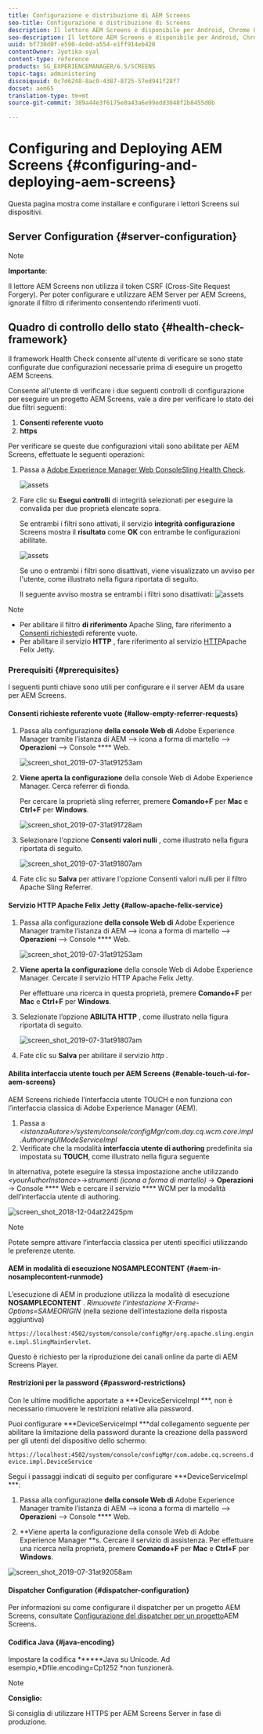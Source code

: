 ```yaml
---
title: Configurazione e distribuzione di AEM Screens
seo-title: Configurazione e distribuzione di Screens
description: Il lettore AEM Screens è disponibile per Android, Chrome OS, iOS e Windows. Questa pagina descrive la configurazione e l’implementazione di AEM Screens e riassume le linee guida per la selezione di h/w per il dispositivo di riproduzione.
seo-description: Il lettore AEM Screens è disponibile per Android, Chrome OS, iOS e Windows. Questa pagina descrive la configurazione e l’implementazione di AEM Screens e riassume le linee guida per la selezione di h/w per il dispositivo di riproduzione.
uuid: bf730d0f-e590-4c0d-a554-e1ff914eb420
contentOwner: Jyotika syal
content-type: reference
products: SG_EXPERIENCEMANAGER/6.5/SCREENS
topic-tags: administering
discoiquuid: 0c7d6248-8ac0-4387-8725-57ed941f28f7
docset: aem65
translation-type: tm+mt
source-git-commit: 389a44e3f6175e0a43a6e99edd3048f2b8455d0b

---
```



# Configuring and Deploying AEM Screens {#configuring-and-deploying-aem-screens}

Questa pagina mostra come installare e configurare i lettori Screens sui dispositivi.

## Server Configuration {#server-configuration}

>[!NOTE]
>
>**Importante**:
>
>Il lettore AEM Screens non utilizza il token CSRF (Cross-Site Request Forgery). Per poter configurare e utilizzare AEM Server per AEM Screens, ignorate il filtro di riferimento consentendo riferimenti vuoti.

## Quadro di controllo dello stato {#health-check-framework}

Il framework Health Check consente all&#39;utente di verificare se sono state configurate due configurazioni necessarie prima di eseguire un progetto AEM Screens.

Consente all&#39;utente di verificare i due seguenti controlli di configurazione per eseguire un progetto AEM Screens, vale a dire per verificare lo stato dei due filtri seguenti:

1. **Consenti referente vuoto**
2. **https**

Per verificare se queste due configurazioni vitali sono abilitate per AEM Screens, effettuate le seguenti operazioni:

1. Passa a [Adobe Experience Manager Web ConsoleSling Health Check](http://localhost:4502/system/console/healthcheck?tags=screensconfigs&overrideGlobalTimeout=).

   ![assets](assets/health-check1.png)


2. Fare clic su **Esegui controlli** di integrità selezionati per eseguire la convalida per due proprietà elencate sopra.

   Se entrambi i filtri sono attivati, il servizio **integrità configurazione** Screens mostra il **risultato** come **OK** con entrambe le configurazioni abilitate.

   ![assets](assets/health-check2.png)

   Se uno o entrambi i filtri sono disattivati, viene visualizzato un avviso per l&#39;utente, come illustrato nella figura riportata di seguito.

   Il seguente avviso mostra se entrambi i filtri sono disattivati:
   ![assets](assets/health-check3.png)

>[!NOTE]
>
>* Per abilitare il filtro **di riferimento** Apache Sling, fare riferimento a [Consenti richieste](/help/user-guide/configuring-screens-introduction.md#allow-empty-referrer-requests)di referente vuote.
>* Per abilitare il servizio **HTTP** , fare riferimento al servizio [HTTP](/help/user-guide/configuring-screens-introduction.md#allow-apache-felix-service)Apache Felix Jetty.


### Prerequisiti {#prerequisites}

I seguenti punti chiave sono utili per configurare e il server AEM da usare per AEM Screens.

#### Consenti richieste referente vuote {#allow-empty-referrer-requests}

1. Passa alla configurazione **della console Web di** Adobe Experience Manager tramite l’istanza di AEM —> icona a forma di martello —> **Operazioni** —> Console **** Web.

   ![screen_shot_2019-07-31at91253am](assets/screen_shot_2019-07-31at91253am.png)

1. **Viene aperta la configurazione** della console Web di Adobe Experience Manager. Cerca referrer di fionda.

   Per cercare la proprietà sling referrer, premere **Comando+F** per **Mac** e **Ctrl+F** per **Windows**.

   ![screen_shot_2019-07-31at91728am](assets/screen_shot_2019-07-31at91728am.png)

1. Selezionare l&#39;opzione **Consenti valori nulli** , come illustrato nella figura riportata di seguito.

   ![screen_shot_2019-07-31at91807am](assets/screen_shot_2019-07-31at91807am.png)

1. Fate clic su **Salva** per attivare l&#39;opzione Consenti valori nulli per il filtro Apache Sling Referrer.

#### Servizio HTTP Apache Felix Jetty {#allow-apache-felix-service}

1. Passa alla configurazione **della console Web di** Adobe Experience Manager tramite l’istanza di AEM —> icona a forma di martello —> **Operazioni** —> Console **** Web.

   ![screen_shot_2019-07-31at91253am](assets/screen_shot_2019-07-31at91253am.png)

1. **Viene aperta la configurazione** della console Web di Adobe Experience Manager. Cercate il servizio HTTP Apache Felix Jetty.

   Per effettuare una ricerca in questa proprietà, premere **Comando+F** per **Mac** e **Ctrl+F** per **Windows**.

1. Selezionate l’opzione **ABILITA HTTP** , come illustrato nella figura riportata di seguito.

   ![screen_shot_2019-07-31at91807am](assets/http-image.png)

1. Fate clic su **Salva** per abilitare il servizio *http* .

#### Abilita interfaccia utente touch per AEM Screens {#enable-touch-ui-for-aem-screens}

AEM Screens richiede l’interfaccia utente TOUCH e non funziona con l’interfaccia classica di Adobe Experience Manager (AEM).

1. Passa a *&lt;istanzaAutore>/system/console/configMgr/com.day.cq.wcm.core.impl.AuthoringUIModeServiceImpl*
1. Verificate che la modalità **interfaccia utente di authoring** predefinita sia impostata su **TOUCH**, come illustrato nella figura seguente

In alternativa, potete eseguire la stessa impostazione anche utilizzando *&lt;yourAuthorInstance>*->*strumenti (icona a forma di martello)* -> **Operazioni** -> Console **** Web e cercare il servizio **** WCM per la modalità dell’interfaccia utente di authoring.

![screen_shot_2018-12-04at22425pm](assets/screen_shot_2018-12-04at22425pm.png)

>[!NOTE]
>
>Potete sempre attivare l’interfaccia classica per utenti specifici utilizzando le preferenze utente.

#### AEM in modalità di esecuzione NOSAMPLECONTENT {#aem-in-nosamplecontent-runmode}

L’esecuzione di AEM in produzione utilizza la modalità di esecuzione **NOSAMPLECONTENT** . *Rimuovete l’intestazione X-Frame-Options=SAMEORIGIN* (nella sezione dell’intestazione della risposta aggiuntiva)

`https://localhost:4502/system/console/configMgr/org.apache.sling.engine.impl.SlingMainServlet`.

Questo è richiesto per la riproduzione dei canali online da parte di AEM Screens Player.

#### Restrizioni per la password {#password-restrictions}

Con le ultime modifiche apportate a ***DeviceServiceImpl ***, non è necessario rimuovere le restrizioni relative alla password.

Puoi configurare ***DeviceServiceImpl ***dal collegamento seguente per abilitare la limitazione della password durante la creazione della password per gli utenti del dispositivo dello schermo:

`https://localhost:4502/system/console/configMgr/com.adobe.cq.screens.device.impl.DeviceService`

Segui i passaggi indicati di seguito per configurare ***DeviceServiceImpl ***:

1. Passa alla configurazione **della console Web di** Adobe Experience Manager tramite l’istanza di AEM —> icona a forma di martello —> **Operazioni** —> Console **** Web.

1. **Viene aperta la configurazione della console Web di Adobe Experience Manager **s. Cercare il servizio di assistenza. Per effettuare una ricerca nella proprietà, premere **Comando+F** per **Mac** e **Ctrl+F** per **Windows**.

![screen_shot_2019-07-31at92058am](assets/screen_shot_2019-07-31at92058am.png)

#### Dispatcher Configuration {#dispatcher-configuration}

Per informazioni su come configurare il dispatcher per un progetto AEM Screens, consultate [Configurazione del dispatcher per un progetto](dispatcher-configurations-aem-screens.md)AEM Screens.

#### Codifica Java {#java-encoding}

Impostare la codifica ******Java su Unicode. Ad esempio,*Dfile.encoding=Cp1252 *non funzionerà.

>[!NOTE]
>
>**Consiglio:**
>
>Si consiglia di utilizzare HTTPS per AEM Screens Server in fase di produzione.








